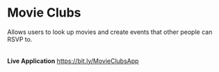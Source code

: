 # Movie Clubs

Allows users to look up movies and create events that other people can RSVP to.
######
**Live Application** https://bit.ly/MovieClubsApp
